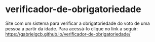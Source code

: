 # verificador-de-obrigatoriedade

Site com um sistema para verificar a obrigatoriedade do voto de uma pessoa a partir da idade.
Para acessá-lo clique no link a seguir: https://gabrielgcb.github.io/verificador-de-obrigatoriedade/
